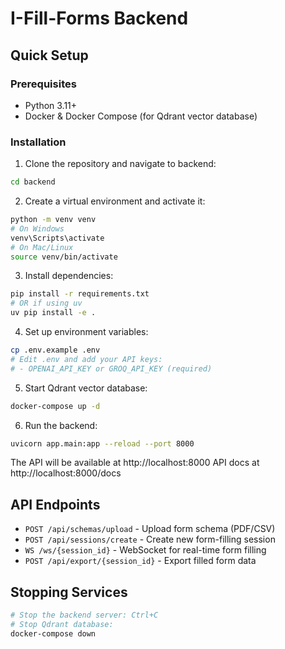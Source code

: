 # I-Fill-Forms Backend

## Quick Setup

### Prerequisites
- Python 3.11+
- Docker & Docker Compose (for Qdrant vector database)

### Installation

1. Clone the repository and navigate to backend:
```bash
cd backend
```

2. Create a virtual environment and activate it:
```bash
python -m venv venv
# On Windows
venv\Scripts\activate
# On Mac/Linux
source venv/bin/activate
```

3. Install dependencies:
```bash
pip install -r requirements.txt
# OR if using uv
uv pip install -e .
```

4. Set up environment variables:
```bash
cp .env.example .env
# Edit .env and add your API keys:
# - OPENAI_API_KEY or GROQ_API_KEY (required)
```

5. Start Qdrant vector database:
```bash
docker-compose up -d
```

6. Run the backend:
```bash
uvicorn app.main:app --reload --port 8000
```

The API will be available at http://localhost:8000
API docs at http://localhost:8000/docs

## API Endpoints

- `POST /api/schemas/upload` - Upload form schema (PDF/CSV)
- `POST /api/sessions/create` - Create new form-filling session
- `WS /ws/{session_id}` - WebSocket for real-time form filling
- `POST /api/export/{session_id}` - Export filled form data

## Stopping Services

```bash
# Stop the backend server: Ctrl+C
# Stop Qdrant database:
docker-compose down
```